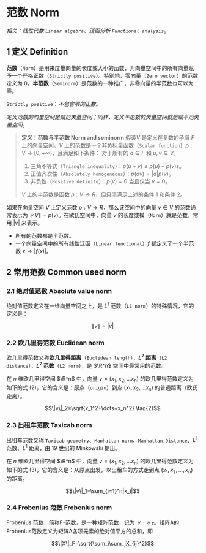 <!-- @import "../引用/my-style.less" -->

# 范数 Norm

*相关：线性代数 `Linear algebra`、泛函分析 `Functional analysis`*。

## $1$ 定义 Definition

**范数**（`Norm`）是用来度量向量的长度或大小的函数，为向量空间中的所有向量赋予一个严格正数（`Strictly positive`）。特别地，零向量（`Zero vector`）的范数定义为 0。**半范数**（`Seminorm`）是范数的一种推广，非零向量的半范数也可以为零。

`Strictly positive`：*不包含零的正数。*

*定义范数的向量空间是赋范矢量空间；同样，定义半范数的矢量空间就是赋半范矢量空间*。

> **定义：范数与半范数 Norm and seminorm**
> 假设$V$ 是定义在复数的子域 $F$ 上的向量空间。$V$ 上的范数是一个非负标量函数（`Scalar function`）$p:V \rightarrow [0, +\infty)$，且满足如下条件：
> 对于所有的 $a \in F$ 和 $u,v \in V$，
>
> 1. 三角不等式（`Triangle inequality`）：$p(u + v) ≤ p(u) + p(v)s$。
> 2. 正值齐次性（`Absolutely homogeneous`）：$p(av) = |a| p(v)$。
> 3. 非负性（`Positive definite`）：$p(v) = 0$ 当且仅当 $v=0$。
>
> $V$ 上的半范数是函数 $p: V \rightarrow R$，但只须满足上述的条件 1 和条件 2。

如果在向量空间 $V$ 上定义范数 $p: V \rightarrow R$，那么该空间中的向量 $v \in V$ 的范数通常表示为 $\|V\| =p(v)$。在欧氏空间中，向量 $v$ 的长度或模（`Norm`）就是范数，常用 $|v|$ 来表示。

- 所有的范数都是半范数。
- 一个向量空间中的所有线性泛函（`Linear functional`）$f$ 都定义了一个半范数 $x \rightarrow |f(x)|$。

## $2$ 常用范数 Common used norm

### $2.1$ 绝对值范数 Absolute value norm

绝对值范数定义在一维向量空间之上，是 $L^1$ 范数（`L1 norm`）的特殊情况，它的定义是：

$$\|v\|=|v| \tag{1}$$

### $2.2$ 欧几里得范数 Euclidean norm

欧几里得范数又称**欧几里得距离**（`Euclidean length`）、**$L^2$ 距离**（`L2 distance`）、**$L^2$ 范数**（`L2 norm`），是 $\R^n$ 空间中最常用的范数。

在 $n$ 维欧几里得空间 $\R^n$ 中，向量 $v=(x_1, x_2, \dots x_n)$ 的欧几里得范数定义为如下的式 $(2)$，它的含义是：原点（`origin`）到点 $(x_1, x_2, \dots x_n)$ 的普通距离（欧氏距离）。

$$\|v\|_2=\sqrt{x_1^2+\dots+x_n^2} \tag{2}$$

### $2.3$ 出租车范数 Taxicab norm

出租车范数又称 `Taxicab geometry`、`Manhattan norm`、`Manhattan Distance`、$L^1$ 范数、$L^1$ 距离，由 19 世纪的 Minkowski 提出。

在 $n$ 维欧几里得空间 $\R^n$ 中，向量 $v=(x_1, x_2, \dots x_n)$ 的欧几里得范数定义为如下的式 $(3)$，它的含义是：从原点出发，以出租车的方式走到点 $(x_1, x_2, \dots, x_n)$ 的距离。

$$\|v\|_1=\sum_{i=1}^n|x_i|$$

### $2.4$ Frobenius 范数 Frobenius norm

Frobenius 范数，简称F-范数，是一种矩阵范数，记为 $\|\cdot\|_F$。矩阵A的Frobenius范数定义为矩阵A各项元素的绝对值平方的总和，即

$$\|X\|_F=\sqrt{\sum_i\sum_jX_{ij}^2}$$

